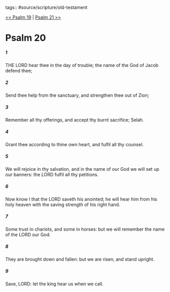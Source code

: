 tags:: #source/scripture/old-testament

[<< Psalm 19](/Old_Testament/19_Psalms/Psalm_19.md) | [Psalm 21 >>](/Old_Testament/19_Psalms/Psalm_21.md)

# Psalm 20

##### 1

THE LORD hear thee in the day of trouble; the name of the God of Jacob defend thee;

##### 2

Send thee help from the sanctuary, and strengthen thee out of Zion;

##### 3

Remember all thy offerings, and accept thy burnt sacrifice; Selah.

##### 4

Grant thee according to thine own heart, and fulfil all thy counsel.

##### 5

We will rejoice in thy salvation, and in the name of our God we will set up our banners: the LORD fulfil all thy petitions.

##### 6

Now know I that the LORD saveth his anointed; he will hear him from his holy heaven with the saving strength of his right hand.

##### 7

Some trust in chariots, and some in horses: but we will remember the name of the LORD our God.

##### 8

They are brought down and fallen: but we are risen, and stand upright.

##### 9

Save, LORD: let the king hear us when we call.
